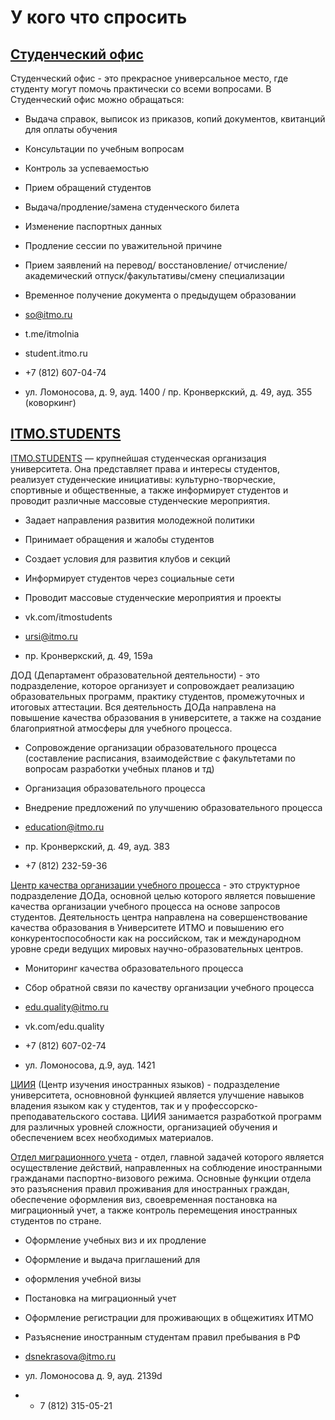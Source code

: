 # У кого что спросить

## [Студенческий офис](https://student.itmo.ru/)
Студенческий офис - это прекрасное универсальное место, где студенту могут помочь практически со всеми вопросами. В Студенческий офис можно обращаться:
- Выдача справок, выписок из приказов, копий документов, квитанций для оплаты обучения
- Консультации по учебным вопросам
- Контроль за успеваемостью
- Прием обращений студентов
- Выдача/продление/замена студенческого билета
- Изменение паспортных данных
- Продление сессии по уважительной причине
- Прием заявлений на перевод/ восстановление/ отчисление/ академический отпуск/факультативы/смену специализации
- Временное получение документа о предыдущем образовании

- so@itmo.ru
- t.me/itmolnia
- student.itmo.ru
- +7 (812) 607-04-74
- ул. Ломоносова, д. 9, ауд. 1400 / пр. Кронверкский, д. 49, ауд. 355 (коворкинг)

## [ITMO.STUDENTS](https://vk.com/itmostudents)
[ITMO.STUDENTS](https://vk.com/itmostudents) — крупнейшая студенческая организация университета. Она представляет права и интересы студентов, реализует студенческие инициативы: культурно-творческие, спортивные и общественные, а также информирует студентов и проводит различные массовые студенческие мероприятия.
- Задает направления развития молодежной политики
- Принимает обращения и жалобы студентов
- Создает условия для развития клубов и секций
- Информирует студентов через социальные сети
- Проводит массовые студенческие мероприятия и проекты

- vk.com/itmostudents
- ursi@itmo.ru 
- пр. Кронверкский, д. 49, 159а

ДОД (Департамент образовательной деятельности) - это подразделение, которое организует и сопровождает реализацию образовательных программ, практику студентов, промежуточных и итоговых аттестации. Вся деятельность ДОДа направлена на повышение качества образования в университете, а также на создание благоприятной атмосферы для учебного процесса.

- Сопровождение организации образовательного процесса (составление расписания, взаимодействие с факультетами по вопросам разработки учебных планов и тд)
- Организация образовательного процесса
- Внедрение предложений по улучшению образовательного процесса

- education@itmo.ru
- пр. Кронверкский, д. 49, ауд. 383
- +7 (812) 232-59-36


[Центр качества организации учебного процесса](vk.com/edu.quality) - это структурное подразделение ДОДа, основной целью которого является повышение качества организации учебного процесса на основе запросов студентов. Деятельность центра направлена на совершенствование качества образования в Университете ИТМО и повышению его конкурентоспособности как на российском, так и международном уровне среди ведущих мировых научно-образовательных центров.
- Мониторинг качества образовательного процесса
- Сбор обратной связи по качеству организации учебного процесса

- edu.quality@itmo.ru
- vk.com/edu.quality
- +7 (812) 607-02-74
- ул. Ломоносова, д.9, ауд. 1421

[ЦИИЯ](https://itmo.ru/ru/viewunit/90073/) (Центр изучения иностранных языков) - подразделение университета, основновной функцией является улучшение навыков владения языком как у студентов, так и у профессорско-преподавательского состава. ЦИИЯ занимается разработкой программ для различных уровней сложности, организацией обучения и обеспечением всех необходимых материалов.

[Отдел миграционного учета](https://itmo.ru/ru/viewunit/75541/otdel_migracionnogo_ucheta.htm) - отдел, главной задачей которого является осуществление действий, направленных на соблюдение иностранными гражданами паспортно-визового режима. Основные функции отдела это разъяснения правил проживания для иностранных граждан, обеспечение оформления виз, своевременная постановка на миграционный учет, а также контроль перемещения иностранных студентов по стране.
- Оформление учебных виз и их продление
- Оформление и выдача приглашений для
- оформления учебной визы
- Постановка на миграционный учет
- Оформление регистрации для проживающих в общежитиях ИТМО
- Разъяснение иностранным студентам правил пребывания в РФ

- dsnekrasova@itmo.ru
- ул. Ломоносова д. 9, ауд. 2139d
- + 7 (812) 315-05-21